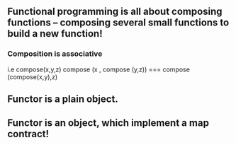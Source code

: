 ## Functional programming is all about composing functions – composing several small functions to build a new function!

### Composition is associative

i.e compose(x,y,z)
compose (x , compose (y,z)) === compose (compose(x,y),z)

## Functor is a plain object.

## Functor is an object, which implement a map contract!
